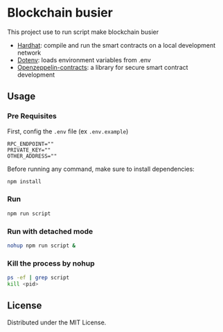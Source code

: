 # Blockchain busier

This project use to run script make blockchain busier

-   [Hardhat](https://github.com/nomiclabs/hardhat): compile and run the smart contracts on a local development network
-   [Dotenv](https://github.com/motdotla/dotenv): loads environment variables from .env
-   [Openzeppelin-contracts](https://github.com/OpenZeppelin/openzeppelin-contracts): a library for secure smart contract development

## Usage

### Pre Requisites

First, config the `.env` file (ex `.env.example`)
```
RPC_ENDPOINT=""
PRIVATE_KEY=""
OTHER_ADDRESS=""
```

Before running any command, make sure to install dependencies:

```sh
npm install
```

### Run

```sh
npm run script
```

### Run with detached mode

```sh
nohup npm run script &
```

### Kill the process by nohup
```sh
ps -ef | grep script
kill <pid>
```

## License

Distributed under the MIT License.
